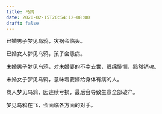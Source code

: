 ```yaml
---
title: 乌鸦
date: 2020-02-15T20:54:12+08:00
draft: false
---
```


已婚男子梦见乌鸦，灾祸会临头。


已婚女人梦见乌鸦，孩子会患病。


未婚男子梦见乌鸦，对未婚妻的不幸去世，缠绵悱恻，黯然销魂。


未婚女子梦见乌鸦，意味着要嫁给身体有病的人。


商人梦见乌鸦，因连续亏损，最后会导致生意全部破产。


梦见乌鸦在飞，会面临各方面的对手。

